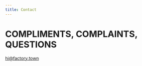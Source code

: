 ```yaml
---
title: Contact
---
```


# COMPLIMENTS, COMPLAINTS, QUESTIONS
[hi@factory.town](mailto:hi@factory.town)